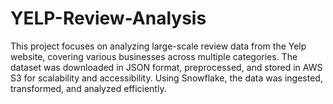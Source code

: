 # YELP-Review-Analysis
This project focuses on analyzing large-scale review data from the Yelp website, covering various businesses across multiple categories. The dataset was downloaded in JSON format, preprocessed, and stored in AWS S3 for scalability and accessibility. Using Snowflake, the data was ingested, transformed, and analyzed efficiently.
